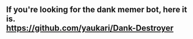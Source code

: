 ## If you're looking for the dank memer bot, here it is.                  https://github.com/yaukari/Dank-Destroyer
